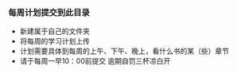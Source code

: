 ### 每周计划提交到此目录
* 新建属于自己的文件夹
* 将每周的学习计划上传
* 计划需要具体到每周的上午、下午、晚上，看什么书的某（些）章节
* 请于每周一早10：00前提交 逾期自罚三杯凉白开
